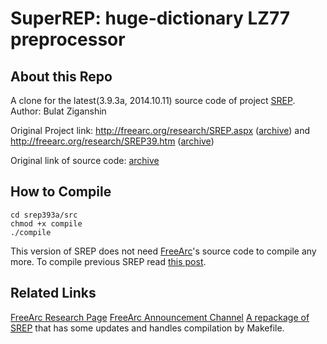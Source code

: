 # SuperREP: huge-dictionary LZ77 preprocessor

## About this Repo

A clone for the latest(3.9.3a, 2014.10.11) source code of project [SREP](https://web.archive.org/web/20161021072521/http://freearc.org/research/SREP39.htm). Author: Bulat Ziganshin

Original Project link: http://freearc.org/research/SREP.aspx ([archive](https://web.archive.org/web/20161223135216/http://freearc.org/research/SREP.aspx)) and http://freearc.org/research/SREP39.htm ([archive](https://web.archive.org/web/20170106100112/http://freearc.org/research/SREP39.htm))

Original link of source code: [archive](https://web.archive.org/web/20160313094057/http://freearc.org/download/research/srep393a.zip)

## How to Compile

```
cd srep393a/src
chmod +x compile
./compile
```

This version of SREP  does not need [FreeArc](https://web.archive.org/web/20150315021116/http://freearc.org/Download-Alpha.aspx)'s source code to compile any more. To compile previous SREP read [this post](compile-3.2.md).

## Related Links
[FreeArc Research Page](https://web.archive.org/web/20170205090944/http://freearc.org/Research.aspx)
[FreeArc Announcement Channel](https://groups.google.com/g/freearc-announces)
[A repackage of SREP](https://github.com/Intensity/srep) that has some updates and handles compilation by Makefile.
